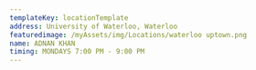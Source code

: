 ```yaml
---
templateKey: locationTemplate
address: University of Waterloo, Waterloo
featuredimage: /myAssets/img/Locations/waterloo uptown.png
name: ADNAN KHAN
timing: MONDAYS 7:00 PM - 9:00 PM
---
```

